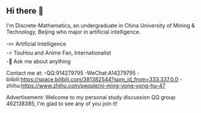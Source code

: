 ## Hi there 👋

I'm Discrete-Mathematics, an undergraduate in China University of Mining & Technology, Beijing who major in artificial intelligence.  

-✏️ Artificial Intelligence  
-⚡ TouHou and Anime Fan, Internationalist  
-💬 Ask me about anything

Contact me at: 
-QQ:914279795
-WeChat:A14279795
-biibili:https://space.bilibili.com/381382544?spm_id_from=333.337.0.0
-zhihu:https://www.zhihu.com/people/ni-ming-yong-yong-hu-47

Advertisement:
Welcome to my personal study discussion QQ group 462138385, I'm glad to see any of you join it!